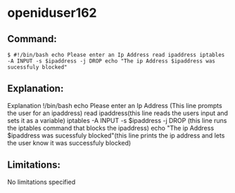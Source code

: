# openiduser162

## Command:
```
$ #!/bin/bash echo Please enter an Ip Address read ipaddress iptables -A INPUT -s $ipaddress -j DROP echo "The ip Address $ipaddress was sucessfuly blocked"
```

## Explanation:
Explanation
!/bin/bash
echo Please enter an Ip Address (This line prompts the user for an ipaddress)
read ipaddress(this line reads the users input and sets it as a variable)
iptables -A INPUT -s $ipaddress -j DROP (this line runs the iptables command that blocks the ipaddress)
echo "The ip Address $ipaddress was sucessfuly blocked"(this line prints the ip address and lets the user know it was successfuly blocked)

## Limitations:
No limitations specified

